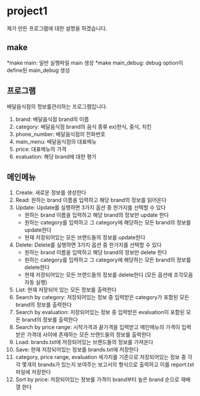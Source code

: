 # project1 #
제가 만든 프로그램에 대한 설명을 하겠습니다.

## make ##
*make main: 일반 실행파일 main 생성
*make main_debug: debug option이 define된 main_debug 생성

## 프로그램 ##
배달음식점의 정보를관리하는 프로그램입니다.
1. brand: 배달음식점 brand의 이름
2. category: 배달음식점 brand의 음식 종류 ex)한식, 중식, 치킨
3. phone_number: 배달음식점의 전화번호
4. main_menu: 배달음식점의 대표메뉴
5. price: 대표메뉴의 가격
6. evaluation: 해당 brand에 대한 평가

## 메인메뉴 ##
1. Create: 새로운 정보를 생성한다
2. Read: 원하는 brand 이름을 입력하고 해당 brand의 정보를 읽어온다
3. Update: Update를 실행하면 3가지 옵션 중 한가지를 선택할 수 있다
	* 원하는 brand 이름을 입력하고 해당 brand의 정보만 update 한다
	* 원하는 category를 입력하고 그  category에 해당하는 모든 brand의 정보를 update한다
	* 현재 저장되어있는 모든 브랜드들의 정보를 update한다
4. Delete: Delete를 실행하면 3가지 옵션 중 한가지를 선택할 수 있다
	* 원하는 brand 이름을 입력하고 해당 brand의 정보만 delete 한다
	* 원하는 category를 입력하고 그  category에 해당하는 모든 brand의 정보를 delete한다
	* 현재 저장되어있는 모든 브랜드들의 정보를 delete한다
	(모든 옵션에 조각모음 자동 실행)
5. List: 현재 저장되어 있는 모든 정보를 출력한다
6. Search by category: 저장되어있는 정보 중 입력받은 category가 포함된 모든 brand의 정보를 출력한다
7. Search by evaluation: 저장되어있는 정보 중 입력받은 evaluation이 포함된 모든 brand의 정보를 출력한다
8. Search by price range: 시작가격과 끝가격을 입력받고 메인메뉴의 가격이 입력받은 가격대 사이에 존재하는 모든 브랜드들의 정보를 출력한다
9. Load: brands.txt에 저장되어있는 브랜드들의 정보를 가져온다
10. Save: 현재 저장되어있는 정보를 brands.txt에 저장한다
11. category, price range, evaluation 세가지를 기준으로 저장되어있는 정보 중 각각 몇개의 brands가 있는지 보여주는 보고서의 형식으로 출력하고 이를 report.txt 파일에 저장한다
12. Sort by price: 저장되어있는 정보를 가격이 brand부터 높은 brand  순으로 재배열 한다
